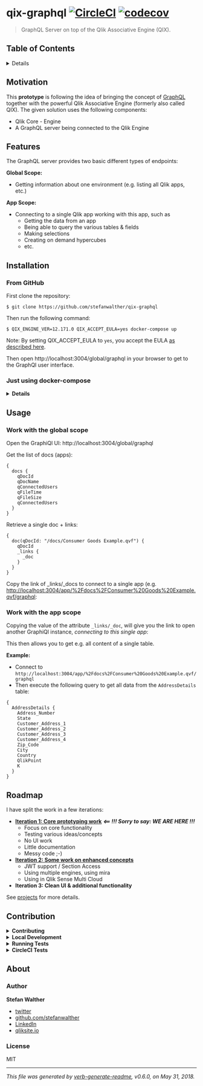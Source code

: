 # qix-graphql [![CircleCI](https://img.shields.io/circleci/project/github/stefanwalther/qix-graphql.svg)](https://circleci.com/gh/stefanwalther/qix-graphql) [![codecov](https://codecov.io/gh/stefanwalther/qix-graphql/branch/master/graph/badge.svg)](https://codecov.io/gh/stefanwalther/qix-graphql)

> GraphQL Server on top of the Qlik Associative Engine (QIX).

## Table of Contents

<details>

- [Motivation](#motivation)
- [Features](#features)
- [Installation](#installation)
- [Usage](#usage)
- [Roadmap](#roadmap)
- [Contribution](#contribution)
- [About](#about)
  * [Author](#author)
  * [License](#license)

_(TOC generated by [verb](https://github.com/verbose/verb) using [markdown-toc](https://github.com/jonschlinkert/markdown-toc))_

</details>

## Motivation

This **prototype** is following the idea of bringing the concept of [GraphQL](https://graphql.org/) together with the powerful Qlik Associative Engine (formerly also called QIX).
The given solution uses the following components:

- Qlik Core - Engine
- A GraphQL server being connected to the Qlik Engine

## Features

The GraphQL server provides two basic different types of endpoints:

**Global Scope:**

- Getting information about one environment (e.g. listing all Qlik apps, etc.)

**App Scope:**

- Connecting to a single Qlik app working with this app, such as
  - Getting the data from an app
  - Being able to query the various tables & fields
  - Making selections
  - Creating on demand hypercubes
  - etc.

## Installation
### From GitHub

First clone the repository:
```
$ git clone https://github.com/stefanwalther/qix-graphql
```

Then run the following command:

```
$ QIX_ENGINE_VER=12.171.0 QIX_ACCEPT_EULA=yes docker-compose up
```
Note: By setting QIX_ACCEPT_EULA to `yes`, you accept the EULA [as described here](https://qlikcore.com/docs/getting-started/).

Then open http://localhost:3004/global/graphql in your browser to get to the GraphQl user interface.

### Just using docker-compose
<details>
<summary><strong>Details</strong></summary>

Put this into a `docker-compose.yml` file:
```
version: '3.3'

volumes:
  sense-docs:

services:

  qix:
    container_name: qix
    image: "qlikcore/engine:${QIX_ENGINE_VER:-latest}"
    command: [
      "-S", "DocumentDirectory=/docs",
      "-S", "AcceptEULA=${QIX_ACCEPT_EULA:-no}"
    ]
    volumes:
      - sense-docs:/docs
    ports:
      - "9076:9076"
    expose:
      - 9076

  sense-docs:
    image: stefanwalther/sense-docs
    volumes:
      - sense-docs:/opt/sense-docs/docs
    tty: true

  qix-graphql:
    container_name: qix-graphql
    image: "stefanwalther/qix-graphql"
    ports:
      - "3004:3004"
    environment:
      - QIX_HOST=qix
      - QIX_PORT=9076
      - HOST=qix-graphql
      - PORT=3004
    restart: always
    command: ["npm", "run", "start"]
```

Then run `QIX_ENGINE_VER=12.171.0 QIX_ACCEPT_EULA=yes docker-compose up`

</details>

## Usage
### Work with the global scope

Open the GraphiQl UI: http://localhost:3004/global/graphql

Get the list of docs (apps):

```
{
  docs {
    qDocId
    qDocName
    qConnectedUsers
    qFileTime
    qFileSize
    qConnectedUsers
  }
}
```

Retrieve a single doc + links:

```
{
  doc(qDocId: "/docs/Consumer Goods Example.qvf") {
    qDocId
    _links {
      _doc
    }
  }
}
```

Copy the link of _links/_docs to connect to a single app (e.g. [http://localhost:3004/app/%2Fdocs%2FConsumer%20Goods%20Example.qvf/graphql](http://localhost:3004/app/%2Fdocs%2FConsumer%20Goods%20Example.qvf/graphql):

### Work with the app scope

Copying the value of the attribute `_links/_doc`, will give you the link to open another GraphiQl instance, *connecting to this single app*: 

This then allows you to get e.g. all content of a single table.

**Example:**

- Connect to `http://localhost:3004/app/%2Fdocs%2FConsumer%20Goods%20Example.qvf/graphql`
- Then execute the following query to get all data from the `AddressDetails` table:

```
{
  AddressDetails {
    Address_Number
    State
    Customer_Address_1
    Customer_Address_2
    Customer_Address_3
    Customer_Address_4
    Zip_Code
    City
    Country
    QlikPoint
    K
  }
}
```

## Roadmap
I have split the work in a few iterations:

- **[Iteration 1: Core prototyping work](https://github.com/stefanwalther/qix-graphql/projects/2)** **_<== !!! Sorry to say: WE ARE HERE !!!_**
  - Focus on core functionality
  - Testing various ideas/concepts
  - No UI work
  - Little documentation
  - Messy code ;-)
- **[Iteration 2: Some work on enhanced concepts](https://github.com/stefanwalther/qix-graphql/projects/3)**
  - JWT support / Section Access
  - Using multiple engines, using mira 
  - Using in Qlik Sense Multi Cloud
- **Iteration 3: Clean UI & additional functionality**

See [projects](https://github.com/stefanwalther/qix-graphql/projects) for more details.

## Contribution
<details>
<summary><strong>Contributing</strong></summary>
Pull requests and stars are always welcome. For bugs and feature requests, [please create an issue](https://github.com/stefanwalther/qix-graphql/issues). The process for contributing is outlined below:

1. Create a fork of the project
2. Work on whatever bug or feature you wish
3. Create a pull request (PR)

I cannot guarantee that I will merge all PRs but I will evaluate them all.
</details>

<details>
<summary><strong>Local Development</strong></summary>

The easiest way to develop locally is follow these steps:

1) Clone the GitHub repo
```
$ git clone https://github.com/stefanwalther/qix-graphql
```

2) Install the dependencies
```
$ npm install
```

3) Start the dependencies (Qlik Associative Engine + a few sample apps mounted):
```
$ make up-deps
```

Make your code changes, then:

- Run local tests: `npm run test`
- Run local tests with a watcher: `npm run test`
- Start the GraphQl server: `npm run start`
- Start the GraphQl server with a watcher: `npm run start:watch`

</details>

<details>
<summary><strong>Running Tests</strong></summary>

Having the local dependencies up and running, you can just run the tests by executing:

```
$ npm run test
```

If you want to have an watcher active, use:

```
$ npm run test:watch
```

</details>

<details>
<summary><strong>CircleCI Tests</strong></summary>

To simulate the tests running on CircleCI run the following:

```
$ make circleci-test
```

</details>

## About

### Author
**Stefan Walther**

* [twitter](http://twitter.com/waltherstefan)  
* [github.com/stefanwalther](http://github.com/stefanwalther) 
* [LinkedIn](https://www.linkedin.com/in/stefanwalther/) 
* [qliksite.io](http://qliksite.io)

### License
MIT

***

_This file was generated by [verb-generate-readme](https://github.com/verbose/verb-generate-readme), v0.6.0, on May 31, 2018._

